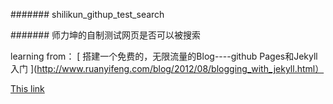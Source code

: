 ####### shilikun_githup_test_search

####### 师力坤的自制测试网页是否可以被搜索

learning from： [ 搭建一个免费的，无限流量的Blog----github Pages和Jekyll入门 ](http://www.ruanyifeng.com/blog/2012/08/blogging_with_jekyll.html）

[This link](http://example.net/) 
